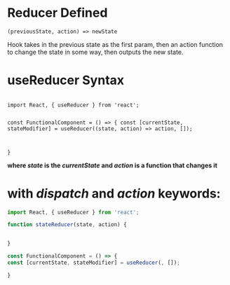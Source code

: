 # Reducer Defined

<code>(previousState, action) => newState</code>

<p>Hook takes in the previous state as the first param, then an action function to change the state in some way, then outputs the new state.</p>
</hr>
<h1>useReducer Syntax</h1>
<code>
import React, { useReducer } from 'react';

const FunctionalComponent = () => {
const [currentState, stateModifier] = useReducer((state, action) => action, []);

}
</code>

**where <em>state</em> is the <em>currentState</em> and <em>action</em> is a function that changes it**

# with _dispatch_ and _action_ keywords:

```js
import React, { useReducer } from 'react';

function stateReducer(state, action) {


}

const FunctionalComponent = () => {
const [currentState, stateModifier] = useReducer(, []);

}
```
